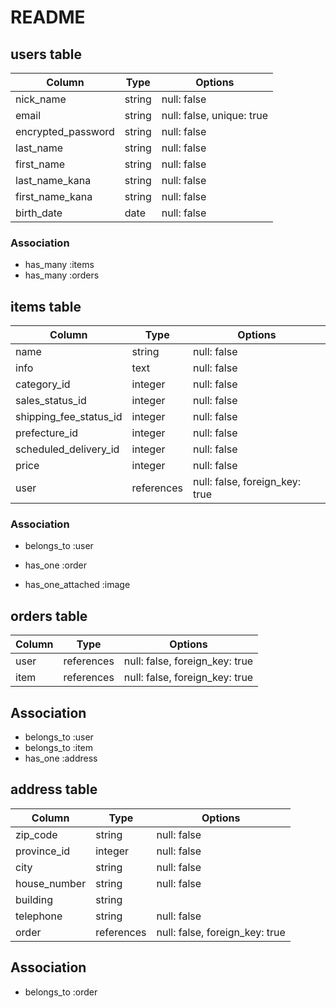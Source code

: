 # README

## users table

| Column             | Type    | Options                   |
| ------------------ | ------- | ------------------------- |
| nick_name          | string  | null: false               |
| email              | string  | null: false, unique: true |
| encrypted_password | string  | null: false               |
| last_name          | string  | null: false               |
| first_name         | string  | null: false               |
| last_name_kana     | string  | null: false               |
| first_name_kana    | string  | null: false               |
| birth_date         | date    | null: false               |

### Association
- has_many :items
- has_many :orders


## items table

| Column                 | Type       | Options                        |
| ---------------------- | ---------- | ------------------------------ |
| name                   | string     | null: false                    |
| info                   | text       | null: false                    |
| category_id            | integer    | null: false                    |
| sales_status_id        | integer    | null: false                    |
| shipping_fee_status_id | integer    | null: false                    |
| prefecture_id          | integer    | null: false                    |
| scheduled_delivery_id  | integer    | null: false                    |
| price                  | integer    | null: false                    |
| user                   | references | null: false, foreign_key: true |

### Association
- belongs_to :user
- has_one :order

- has_one_attached :image


## orders table

| Column             | Type       | Options                        |
| ------------------ | ---------- | ------------------------------ |
| user               | references | null: false, foreign_key: true |
| item               | references | null: false, foreign_key: true |

## Association
- belongs_to :user
- belongs_to :item
- has_one :address


## address table

| Column             | Type       | Options                        |
| ------------------ | ---------- | ------------------------------ |
| zip_code           | string     | null: false                    |
| province_id        | integer    | null: false                    |
| city               | string     | null: false                    |
| house_number       | string     | null: false                    |
| building           | string     |                                |
| telephone          | string     | null: false                    |
| order              | references | null: false, foreign_key: true |

## Association
- belongs_to :order

